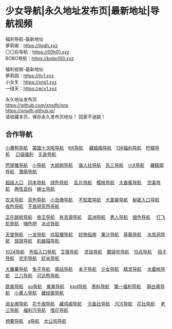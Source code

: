 # <h1>少女导航|永久地址发布页|最新地址|导航视频</h1>

福利导航-最新地址<br>
萝莉阁：https://llgdh.xyz<br>
〇〇后导航：https://00h01.xyz<br>
BOBO导航：https://bobo100.xyz<br>

福利视频-最新地址<br>
萝莉园：https://lly1.xyz<br>
小女生：https://xns1.xyz<br>
一线天：https://ecy1.xyz<br>

永久地址发布页<br>
https://github.com/xnsdh/xns<br>
https://xnsdh.github.io/<br>
请收藏本页，保存永久发布页地址！
回家不迷路！




## 合作导航
[小黄鸭导航](https://github.com/xnsdh/xhy)&emsp;[美国十次啦导航](https://github.com/xnsdh/scl)&emsp;[KK导航](https://github.com/xnsdh/kk)&emsp;
[藏姬阁导航](https://github.com/xnsdh/cjg)&emsp;[136福利导航](https://github.com/xnsdh/136)&emsp;[柠檬导航](https://github.com/xnsdh/nm)&emsp;
[口袋福利](https://github.com/xnsdh/kdfl)&emsp;[无良导航](https://github.com/xnsdh/wl)&emsp;

[芭提雅导航](https://github.com/xnsdh/bty)&emsp;[小导航](https://github.com/xnsdh/xdh)&emsp;[大姐姐导航](https://github.com/xnsdh/djj)&emsp;
[唐人社导航](https://github.com/xnsdh/trs)&emsp;[苏三导航](https://github.com/xnsdh/san)&emsp;[小X导航](https://github.com/xnsdh/xx)&emsp;
[藏精阁导航](https://github.com/xnsdh/cjing)&emsp;[激萌导航](https://github.com/xnsdh/jm)&emsp;

[超级入口](https://github.com/xnsdh/cj)&emsp;[冈本导航](https://github.com/xnsdh/gb)&emsp;[绿色导航](https://github.com/xnsdh/ls)&emsp;
[乱片导航](https://github.com/xnsdh/lp)&emsp;[樱桃导航](https://github.com/xnsdh/yt)&emsp;[大香蕉导航](https://github.com/xnsdh/dxj)&emsp;
[完美导航](https://github.com/xnsdh/wm)&emsp;[两性百科](https://github.com/xnsdh/lx)&emsp;[绅士导航](https://github.com/xnsdh/ss)&emsp;

[农夫导航](https://github.com/xnsdh/nf)&emsp;[蓝色导航](https://github.com/xnsdh/lse)&emsp;[小丑撸导航](https://github.com/xnsdh/xcl)&emsp;
[不知君导航](https://github.com/xnsdh/bzj)&emsp;[大富豪导航](https://github.com/xnsdh/dfh)&emsp;[秘密入口导航](https://github.com/xnsdh/mmrk)&emsp;
[夜色导航](https://github.com/xnsdh/ys)&emsp;[不良研究所导航](https://github.com/xnsdh/blyjs)&emsp;


[正在跳转导航](https://github.com/xnsdh/zztz)&emsp;[帝王导航](https://github.com/xnsdh/dw)&emsp;[有资源导航](https://github.com/xnsdh/yzy)&emsp;
[亚洲导航](https://github.com/xnsdh/yz)&emsp;[男人导航](https://github.com/xnsdh/nr)&emsp;[银色导航](https://github.com/xnsdh/yse)&emsp;
[打飞机导航](https://github.com/xnsdh/dfj)&emsp;[嗨色吧](https://github.com/xnsdh/hsb)&emsp;[冰点导航](https://github.com/xnsdh/bd)&emsp;

[天堂导航](https://github.com/xnsdh/tt)&emsp;[一龙导航](https://github.com/xnsdh/yl)&emsp;[玖狐狸导航](https://github.com/xnsdh/jhl)&emsp;
[妙物指南](https://github.com/xnsdh/mw)&emsp;[果汁导航](https://github.com/xnsdh/gz)&emsp;[草莓导航](https://github.com/xnsdh/cm)&emsp;
[水帘洞导航](https://github.com/xnsdh/sld)&emsp;[瑟瑟导航](https://github.com/xnsdh/sese)&emsp;[机器猫导航](https://github.com/xnsdh/jqm)&emsp;

[1024导航](https://github.com/xnsdh/1024)&emsp;[色狐入口导航](https://github.com/xnsdh/shrk)&emsp;[艾薇导航](https://github.com/xnsdh/aw)&emsp;
[灵珑导航](https://github.com/xnsdh/ll)&emsp;[魔镜号导航](https://github.com/xnsdh/mjh)&emsp;[10点导航](https://github.com/xnsdh/sd)&emsp;
[茄子导航](https://github.com/xnsdh/qz)&emsp;[宅宅导航](https://github.com/xnsdh/zz)&emsp;[虾米导航](https://github.com/xnsdh/xm)&emsp;

[大番薯导航](https://github.com/xnsdh/dfs)&emsp;[兔子导航](https://github.com/xnsdh/tz)&emsp;[萌站导航](https://github.com/xnsdh/mz)&emsp;
[本子导航](https://github.com/xnsdh/bz)&emsp;[少女导航](https://github.com/xnsdh/sn)&emsp;[精灵导航](https://github.com/xnsdh/jl)&emsp;
[水蜜桃导航](https://github.com/xnsdh/smt)&emsp;[三八导航](https://github.com/xnsdh/sb)&emsp;[可达鸭导航](https://github.com/xnsdh/kdy)&emsp;

[欧美导航](https://github.com/xnsdh/om)&emsp;[so导航](https://github.com/xnsdh/adh)&emsp;[羞羞导航](https://github.com/xnsdh/xxdh)&emsp;
[kpd导航](https://github.com/xnsdh/kpd)&emsp;[黑料导航](https://github.com/xnsdh/hl)&emsp;[第一福利导航](https://github.com/xnsdh/dyfl)&emsp;
[萌白酱导航](https://github.com/xnsdh/mbj)&emsp;[小黄人导航](https://github.com/xnsdh/xhr)&emsp;[藏经阁导航](https://github.com/xnsdh/cjge)&emsp;


[阅女阁导航](https://github.com/xnsdh/yng)&emsp;[花千阁导航](https://github.com/xnsdh/hqg)&emsp;[藏鸡阁导航](https://github.com/xnsdh/cjige)&emsp;
[污鱼社导航](https://github.com/xnsdh/wys)&emsp;[污污导航](https://github.com/xnsdh/ww)&emsp;[花社导航](https://github.com/xnsdh/hs)&emsp;
[老三导航](https://github.com/xnsdh/lsan)&emsp;[福利污导航](https://github.com/xnsdh/flw)&emsp;[惜花导航](https://github.com/xnsdh/xh)&emsp;

[想要导航](https://github.com/xnsdh/xy)&emsp;[a导航](https://github.com/xnsdh/aa)&emsp;[大公鸡导航](https://github.com/xnsdh/dgj)&emsp;
